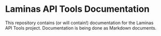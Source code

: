 # Laminas API Tools Documentation

This repository contains (or will contain!) documentation for the Laminas API Tools
project. Documentation is being done as Markdown documents.
